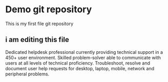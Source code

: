 # Demo git repository

This is my first file git repository



## i am editing this file

Dedicated helpdesk professional currently providing technical support in a 450+ user environment. Skilled problem-solver able to communicate with users at all levels of technical proficiency. Troubleshoot, resolve and document user help requests for desktop, laptop, mobile, network and peripheral problems.